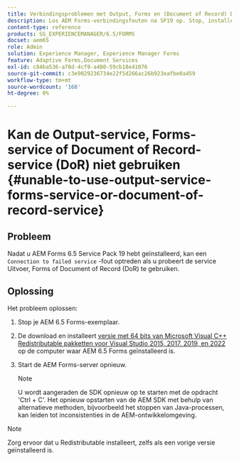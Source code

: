 ```yaml
---
title: Verbindingsproblemen met Output, Forms en (Document of Record) DoR Services
description: Los AEM Forms-verbindingsfouten na SP19 op. Stop, installeer Microsoft Visual C++, herstart server voor een naadloze oplossing. Problemen met uitvoer, Forms en DoR oplossen.
content-type: reference
products: SG_EXPERIENCEMANAGER/6.5/FORMS
docset: aem65
role: Admin
solution: Experience Manager, Experience Manager Forms
feature: Adaptive Forms,Document Services
exl-id: c84ba536-a78d-4cf9-a480-59cb18e41076
source-git-commit: c3e9029236734e22f5d266ac26b923eafbe0a459
workflow-type: tm+mt
source-wordcount: '168'
ht-degree: 0%

---
```


# Kan de Output-service, Forms-service of Document of Record-service (DoR) niet gebruiken {#unable-to-use-output-service-forms-service-or-document-of-record-service}

## Probleem

Nadat u AEM Forms 6.5 Service Pack 19 hebt geïnstalleerd, kan een `Connection to failed service` -fout optreden als u probeert de service Uitvoer, Forms of Document of Record (DoR) te gebruiken.

## Oplossing

Het probleem oplossen:

1. Stop je AEM 6.5 Forms-exemplaar.
1. De download en installeert [ versie met 64 bits van Microsoft Visual C++ Redistributable pakketten voor Visual Studio 2015, 2017, 2019, en 2022 ](https://learn.microsoft.com/en-us/cpp/windows/latest-supported-vc-redist?view=msvc-170#visual-studio-2015-2017-2019-and-2022) op de computer waar AEM 6.5 Forms geïnstalleerd is.
1. Start de AEM Forms-server opnieuw.

   >[!NOTE]
   >
   > U wordt aangeraden de SDK opnieuw op te starten met de opdracht &#39;Ctrl + C&#39;. Het opnieuw opstarten van de AEM SDK met behulp van alternatieve methoden, bijvoorbeeld het stoppen van Java-processen, kan leiden tot inconsistenties in de AEM-ontwikkelomgeving.


>[!NOTE]
>
>
> Zorg ervoor dat u Redistributable installeert, zelfs als een vorige versie geïnstalleerd is.
